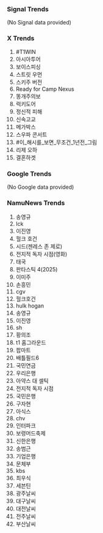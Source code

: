 ### Signal Trends
(No Signal data provided)

### X Trends
1. #T1WIN
2. 아시아투어
3. 보이스피싱
4. 스트릿 우먼
5. 스키주 버전
6. Ready for Camp Nexus
7. 똥개주의보
8. 럭키도어
9. 정신적 피해
10. 신속고교
11. 메가박스
12. 스우파 콘서트
13. #이_해시를_보면_무조건_1년전_그림
14. 리제 오하
15. 결혼하겟

### Google Trends
(No Google data provided)

### NamuNews Trends
1. 송영규
2. lck
3. 이진영
4. 헐크 호건
5. 시드(젠레스 존 제로)
6. 전지적 독자 시점(영화)
7. 태국
8. 판타스틱 4(2025)
9. 이미주
10. 손흥민
1. cgv
2. 헐크호건
3. hulk hogan
4. 송영규
5. 이진영
6. sh
7. 황의조
8. t1 홈그라운드
9. 팝마트
10. 배틀필드6
11. 국민연금
12. 우리은행
13. 아약스 대 셀틱
14. 전지적 독자 시점
15. 국민은행
16. 구자현
17. 아식스
18. chv
19. 인터파크
20. 보령머드축제
21. 신한은행
22. 송범근
23. 기업은행
24. 문체부
25. kbs
26. 최우식
27. 세븐틴
28. 광주날씨
29. 대구날씨
30. 대전날씨
31. 전주날씨
32. 부산날씨